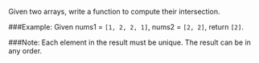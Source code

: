 Given two arrays, write a function to compute their intersection.

###Example:
Given nums1 = ```[1, 2, 2, 1]```, nums2 = ```[2, 2]```, return ```[2]```.

###Note:
Each element in the result must be unique.
The result can be in any order.